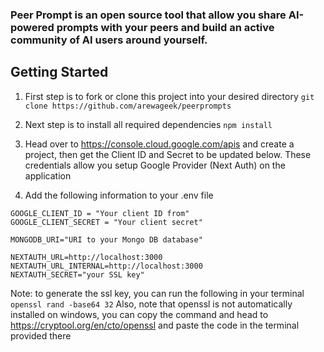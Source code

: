 ### Peer Prompt is an open source tool that allow you share AI-powered prompts with your peers and build an active community of AI users around yourself.

## Getting Started

1.  First step is to fork or clone this project into your desired directory
```git clone https://github.com/arewageek/peerprompts```

2.  Next step is to install all required dependencies
```npm install```

3.  Head over to https://console.cloud.google.com/apis and create a project, then get the Client ID and Secret to be updated below. These credentials allow you setup Google Provider (Next Auth) on the application

4.  Add the following information to your .env file
```
GOOGLE_CLIENT_ID = "Your client ID from"
GOOGLE_CLIENT_SECRET = "Your client secret"

MONGODB_URI="URI to your Mongo DB database"

NEXTAUTH_URL=http://localhost:3000
NEXTAUTH_URL_INTERNAL=http://localhost:3000
NEXTAUTH_SECRET="your SSL key"
```

Note: to generate the ssl key, you can run the following in your terminal
```openssl rand -base64 32```
Also, note that openssl is not automatically installed on windows, you can copy the command and head to https://cryptool.org/en/cto/openssl and paste the code in the terminal provided there
